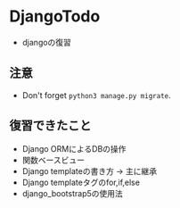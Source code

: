 # DjangoTodo
- djangoの復習


## 注意

- Don't forget `python3 manage.py migrate`.


## 復習できたこと
- Django ORMによるDBの操作
- 関数ベースビュー
- Django templateの書き方 -> 主に継承
- Django templateタグのfor,if,else
- django_bootstrap5の使用法
